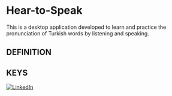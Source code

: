 # Hear-to-Speak
This is a desktop application developed to learn and practice the pronunciation of Turkish words by listening and speaking.

## DEFINITION

## KEYS 

[![LinkedIn](https://brand.linkedin.com/content/dam/me/business/en-us/amp/brand-site/v2/bg/LI-Bug.svg.original.svg)](https://www.linkedin.com/in/mustafa8demir/) 



